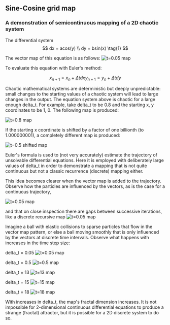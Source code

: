 ## Sine-Cosine grid map

### A demonstration of semicontinuous mapping of a 2D chaotic system

The differential system
$$ dx = acos(y) \\
dy = bsin(x) \tag{1} $$

The vector map of this equation is as follows:
![t=0.05 map]({{https://blbadger.github.io}}/grid_map/cossin_vectors.png)

To evaluate this equation with Euler's method:

$$
x_{n+1} = x_n + \Delta t dx
y_{n+1} = y_n + \Delta t dy \tag{2}
$$

Chaotic mathematical systems are deterministic but deeply unpredictable: small changes to the starting values of a chaotic system will lead to large changes in the output. The equation system above is chaotic for a large enough delta_t.  For example, take delta_t to be 0.8 and the starting x, y coordinates to be 1, 0. The following map is produced:

![t=0.8 map]({{https://blbadger.github.io}}/grid_map/cossin_0.8t.png)

If the starting x coordinate is shifted by a factor of one billionth (to 1.000000001), a completely different map is produced:

![t=0.5 shifted map]({{https://blbadger.github.io}}/grid_map/cossin_0.8t_shifted.png)


Euler's formula is used to (not very accurately) estimate the trajectory of unsolvable differential equations.  Here it is employed with deliberately large values of delta_t in order to demonstrate a mapping that is not quite continuous but not a classic recurrence (discrete) mapping either.

This idea becomes clearer when the vector map is added to the trajectory.  Observe how the particles are influenced by the vectors, as is the case for a continuous trajectory, 

![t=0.05 map]({{https://blbadger.github.io}}/grid_map/cossin_quivers.png)

and that on close inspection there are gaps between successive iterations, like a discrete recursive map
![t=0.05 map]({{https://blbadger.github.io}}/grid_map/cossin_quivers_zoom.png)

Imagine a ball with elastic collisions to sparse particles that flow in the vector map pattern, or else a ball moving smoothly that is only influenced by the vectors at discrete time intervals. Observe what happens with increases in the time step size:

delta_t = 0.05
![t=0.05 map]({{https://blbadger.github.io}}/grid_map/cossin_0.05t.png)

delta_t = 0.5
![t=0.5 map]({{https://blbadger.github.io}}/grid_map/cossin_0.5t.png)

delta_t = 13
![t=13 map]({{https://blbadger.github.io}}/grid_map/cossin_13t.png)

delta_t = 15
![t=15 map]({{https://blbadger.github.io}}/grid_map/cossin_15t.png)

delta_t = 18
![t=18 map]({{https://blbadger.github.io}}/grid_map/cossin_18t.png)

With increases in delta_t, the map's fractal dimension increases. It is not impossible for 2-dimensional continuous differential equations to produce a strange (fractal) attractor, but it is possible for a 2D discrete system to do so.
